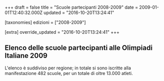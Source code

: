 +++
draft = false
title = "Scuole partecipanti 2008-2009"
date = 2009-01-01T12:40:32.000Z
updated = "2016-10-20T13:24:41"

[taxonomies]
edizioni = ["2008-2009"]

[extra]
override_updated = "2016-10-20T13:24:41"
+++
## Elenco delle scuole partecipanti alle Olimpiadi Italiane 2009

L'elenco è suddiviso per regione; in totale si sono iscritte alla manifestazione 482 scuole, per un totale di oltre 13.000 atleti.
